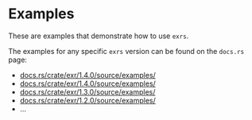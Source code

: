 # Examples

These are examples that demonstrate how to use `exrs`.

The examples for any specific `exrs` version can be found on the `docs.rs` page:
- [docs.rs/crate/exr/1.4.0/source/examples/](https://docs.rs/crate/exr/1.4.1/source/examples/)
- [docs.rs/crate/exr/1.4.0/source/examples/](https://docs.rs/crate/exr/1.4.0/source/examples/)
- [docs.rs/crate/exr/1.3.0/source/examples/](https://docs.rs/crate/exr/1.3.0/source/examples/)
- [docs.rs/crate/exr/1.2.0/source/examples/](https://docs.rs/crate/exr/1.2.0/source/examples/)
- ...